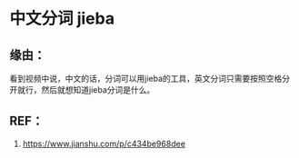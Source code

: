 # 中文分词 jieba




## 缘由：

看到视频中说，中文的话，分词可以用jieba的工具，英文分词只需要按照空格分开就行，然后就想知道jieba分词是什么。



## REF：

1. https://www.jianshu.com/p/c434be968dee
